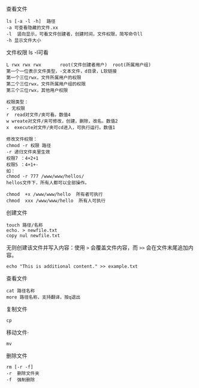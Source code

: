查看文件
```
ls [-a -l -h]  路径
-a 可查看隐藏的文件.xx
-l  竖向显示，可看文件创建者，创建时间，文件权限，简写命令ll
-h 显示文件大小
```

文件权限 ls -l可看
```
L rwx rwx rwx       root(文件创建者用户)  root(所属用户组)
第一个一位表示文件类型，-文本文件，d目录，L软链接
第一个三位rwx，文件所属用户的权限
第二个三位rwx，文件所属用户组的权限
第三个三位rwx，其他用户权限

权限类型：
- 无权限
r  read对文件/夹可看。数值4
w wreate对文件/夹可修改，创建，删除，改名。数值2
x  execute对文件/夹可cd进入，可执行运行。数值1

修改文件权限：
chmod -r 权限 路径
-r 递归文件夹里生效
权限7 ：4+2+1
权限5 ：4+1+-
如：
chmod -r 777 /www/www/hellos/
hellos文件下，所有人都可以全部操作。

chmod  +x /www/www/hello  所有者可执行
chmod  xxx /www/www/hello  所有人可执行
```

创建文件
```
touch 路径/名称
echo. > newfile.txt
copy nul newfile.txt
```

无则创建该文件并写入内容：使用 `>` 会覆盖文件内容，而 `>>` 会在文件末尾追加内容。
```
echo "This is additional content." >> example.txt
```



查看文件
```
cat 路径名称
more 路径名称，支持翻译，按q退出
```

复制文件
```
cp
```
移动文件·
```
mv
```
删除文件
```
rm [-r -f] 
-r  删除文件夹
-f  强制删除
```